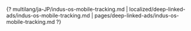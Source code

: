 {? multilang/ja-JP/indus-os-mobile-tracking.md | localized/deep-linked-ads/indus-os-mobile-tracking.md | pages/deep-linked-ads/indus-os-mobile-tracking.md ?}
